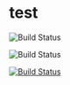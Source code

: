# test
![Build Status](https://dev.azure.com/whqOrg/testCI/_build/latest?definitionId=3&branchName=master)

![Build Status](https://dev.azure.com/whqOrg/testCI/_apis/build/status/whq527.test?branchName=master)

[![Build Status](https://dev.azure.com/whqOrg/testCI/_apis/build/status/whq527.test?branchName=master)](https://dev.azure.com/whqOrg/testCI/_build/latest?definitionId=3&branchName=master)

